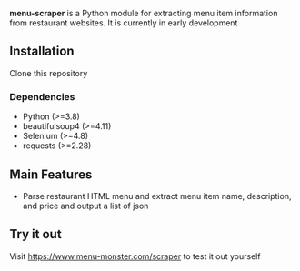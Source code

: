 **menu-scraper** is a Python module for extracting menu item information from
restaurant websites. It is currently in early development

## Installation

Clone this repository

### Dependencies

- Python (>=3.8)
- beautifulsoup4 (>=4.11)
- Selenium (>=4.8)
- requests (>=2.28)

## Main Features

- Parse restaurant HTML menu and extract menu item name, description, and price and output a list of json

## Try it out

Visit https://www.menu-monster.com/scraper to test it out yourself
